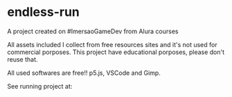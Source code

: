 # endless-run
A project created on #ImersaoGameDev from Alura courses

All assets included I collect from free resources sites and it's not used for commercial porposes. This project have educational porposes, please don't reuse that.

All used softwares are free!!
p5.js, VSCode and Gimp.

See running project at: 